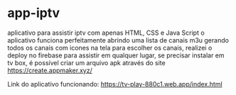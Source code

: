 # app-iptv
aplicativo para assistir iptv
com apenas HTML, CSS e Java Script o aplicativo funciona perfeitamente abrindo uma lista de canais m3u gerando todos os canais com icones na tela para escolher os canais, realizei o deploy no firebase para assistir em qualquer lugar, se precisar instalar em tv box, é possível criar um arquivo apk através do site https://create.appmaker.xyz/ 

Link do aplicativo funcionando: https://tv-play-880c1.web.app/index.html
